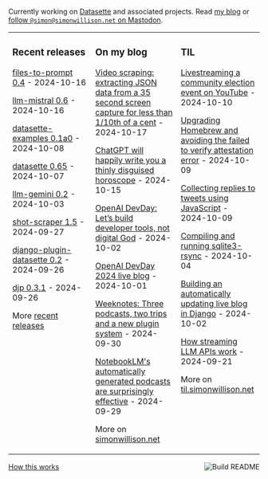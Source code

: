 Currently working on [Datasette](https://datasette.io/) and associated projects. Read [my blog](https://simonwillison.net/) or <a href="https://fedi.simonwillison.net/@simon">follow `@simon@simonwillison.net` on Mastodon</a>.

<table><tr><td valign="top" width="33%">

### Recent releases
<!-- recent_releases starts -->
[files-to-prompt 0.4](https://github.com/simonw/files-to-prompt/releases/tag/0.4) - 2024-10-16

[llm-mistral 0.6](https://github.com/simonw/llm-mistral/releases/tag/0.6) - 2024-10-16

[datasette-examples 0.1a0](https://github.com/datasette/datasette-examples/releases/tag/0.1a0) - 2024-10-08

[datasette 0.65](https://github.com/simonw/datasette/releases/tag/0.65) - 2024-10-07

[llm-gemini 0.2](https://github.com/simonw/llm-gemini/releases/tag/0.2) - 2024-10-03

[shot-scraper 1.5](https://github.com/simonw/shot-scraper/releases/tag/1.5) - 2024-09-27

[django-plugin-datasette 0.2](https://github.com/simonw/django-plugin-datasette/releases/tag/0.2) - 2024-09-26

[djp 0.3.1](https://github.com/simonw/djp/releases/tag/0.3.1) - 2024-09-26
<!-- recent_releases ends -->
More [recent releases](https://github.com/simonw/simonw/blob/main/releases.md)
</td><td valign="top" width="34%">

### On my blog
<!-- blog starts -->
[Video scraping: extracting JSON data from a 35 second screen capture for less than 1/10th of a cent](https://simonwillison.net/2024/Oct/17/video-scraping/) - 2024-10-17

[ChatGPT will happily write you a thinly disguised horoscope](https://simonwillison.net/2024/Oct/15/chatgpt-horoscopes/) - 2024-10-15

[OpenAI DevDay: Let’s build developer tools, not digital God](https://simonwillison.net/2024/Oct/2/not-digital-god/) - 2024-10-02

[OpenAI DevDay 2024 live blog](https://simonwillison.net/2024/Oct/1/openai-devday-2024-live-blog/) - 2024-10-01

[Weeknotes: Three podcasts, two trips and a new plugin system](https://simonwillison.net/2024/Sep/30/weeknotes/) - 2024-09-30

[NotebookLM's automatically generated podcasts are surprisingly effective](https://simonwillison.net/2024/Sep/29/notebooklm-audio-overview/) - 2024-09-29
<!-- blog ends -->
More on [simonwillison.net](https://simonwillison.net/)
</td><td valign="top" width="33%">

### TIL
<!-- tils starts -->
[Livestreaming a community election event on YouTube](https://til.simonwillison.net/youtube/livestreaming) - 2024-10-10

[Upgrading Homebrew and avoiding the failed to verify attestation error](https://til.simonwillison.net/homebrew/no-verify-attestations) - 2024-10-09

[Collecting replies to tweets using JavaScript](https://til.simonwillison.net/twitter/collecting-replies) - 2024-10-09

[Compiling and running sqlite3-rsync](https://til.simonwillison.net/sqlite/compile-sqlite3-rsync) - 2024-10-04

[Building an automatically updating live blog in Django](https://til.simonwillison.net/django/live-blog) - 2024-10-02

[How streaming LLM APIs work](https://til.simonwillison.net/llms/streaming-llm-apis) - 2024-09-21
<!-- tils ends -->
More on [til.simonwillison.net](https://til.simonwillison.net/)
</td></tr></table>

<a href="https://github.com/simonw/simonw/actions"><img src="https://github.com/simonw/simonw/workflows/Build%20README/badge.svg" align="right" alt="Build README"></a> <a href="https://simonwillison.net/2020/Jul/10/self-updating-profile-readme/">How this works</a>
